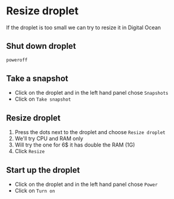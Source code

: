 # Resize droplet

If the droplet is too small we can try to resize it in Digital Ocean

## Shut down droplet

~~~bash
poweroff
~~~

## Take a snapshot

* Click on the droplet and in the left hand panel chose `Snapshots`
* Click on `Take snapshot`

## Resize droplet

1. Press the dots next to the droplet and choose `Resize droplet`
2. We'll try CPU and RAM only
3. Will try the one for 6$ it has double the RAM (1G)
4. Click `Resize`

## Start up the droplet

* Click on the droplet and in the left hand panel chose `Power`
* Click on `Turn on`
